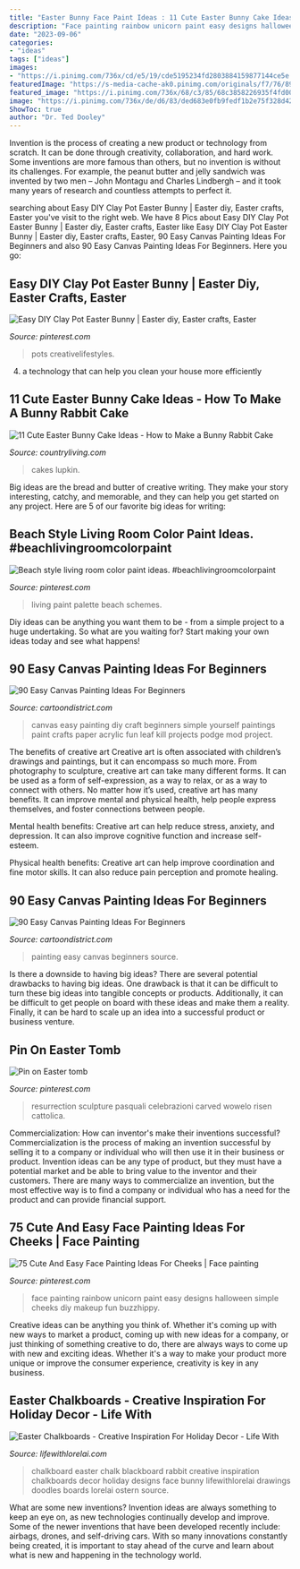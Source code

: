 ```yaml
---
title: "Easter Bunny Face Paint Ideas : 11 Cute Easter Bunny Cake Ideas"
description: "Face painting rainbow unicorn paint easy designs halloween simple cheeks diy makeup fun buzzhippy"
date: "2023-09-06"
categories:
- "ideas"
tags: ["ideas"]
images:
- "https://i.pinimg.com/736x/cd/e5/19/cde5195234fd2803884159877144ce5e.jpg"
featuredImage: "https://s-media-cache-ak0.pinimg.com/originals/f7/76/89/f776895c53274ebcf070f10e68062e6d.jpg"
featured_image: "https://i.pinimg.com/736x/68/c3/85/68c3858226935f4fd00500c63fee0bfb--diy-clay-clay-pots.jpg"
image: "https://i.pinimg.com/736x/de/d6/83/ded683e0fb9fedf1b2e75f328d42dc73.jpg"
ShowToc: true
author: "Dr. Ted Dooley"
---
```



Invention is the process of creating a new product or technology from scratch. It can be done through creativity, collaboration, and hard work. Some inventions are more famous than others, but no invention is without its challenges. For example, the peanut butter and jelly sandwich was invented by two men – John Montagu and Charles Lindbergh – and it took many years of research and countless attempts to perfect it.

	

		
searching about Easy DIY Clay Pot Easter Bunny | Easter diy, Easter crafts, Easter you've visit to the right web. We have 8 Pics about Easy DIY Clay Pot Easter Bunny | Easter diy, Easter crafts, Easter like Easy DIY Clay Pot Easter Bunny | Easter diy, Easter crafts, Easter, 90 Easy Canvas Painting Ideas For Beginners and also 90 Easy Canvas Painting Ideas For Beginners. Here you go:
		
    
## Easy DIY Clay Pot Easter Bunny | Easter Diy, Easter Crafts, Easter

<img loading=lazy src="https://i.pinimg.com/736x/68/c3/85/68c3858226935f4fd00500c63fee0bfb--diy-clay-clay-pots.jpg" onerror="this.onerror=null;this.src='https://tse3.mm.bing.net/th?id=OIP.WAyHrqfA7SXPFUjlRlHmPAHaLH&amp;pid=15.1';" alt="Easy DIY Clay Pot Easter Bunny | Easter diy, Easter crafts, Easter">

_Source: pinterest.com_

>pots creativelifestyles. 

	

4. a technology that can help you clean your house more efficiently

    
## 11 Cute Easter Bunny Cake Ideas - How To Make A Bunny Rabbit Cake

<img loading=lazy src="https://hips.hearstapps.com/hmg-prod.s3.amazonaws.com/images/bunny-cake-1516914690.jpg?crop=1xw:1xh;center,top&amp;resize=768:*" onerror="this.onerror=null;this.src='https://tse2.mm.bing.net/th?id=OIP.3HI-W_PNNBEeWMLUvxEXDAHaLH&amp;pid=15.1';" alt="11 Cute Easter Bunny Cake Ideas - How to Make a Bunny Rabbit Cake">

_Source: countryliving.com_

>cakes lupkin. 

	

Big ideas are the bread and butter of creative writing. They make your story interesting, catchy, and memorable, and they can help you get started on any project. Here are 5 of our favorite big ideas for writing:

    
## Beach Style Living Room Color Paint Ideas. #beachlivingroomcolorpaint

<img loading=lazy src="https://i.pinimg.com/736x/de/d6/83/ded683e0fb9fedf1b2e75f328d42dc73.jpg" onerror="this.onerror=null;this.src='https://tse4.mm.bing.net/th?id=OIP.Bi1tqiyWgpNjF898aS3-UAHaHa&amp;pid=15.1';" alt="Beach style living room color paint ideas. #beachlivingroomcolorpaint">

_Source: pinterest.com_

>living paint palette beach schemes. 

	

Diy ideas can be anything you want them to be - from a simple project to a huge undertaking. So what are you waiting for? Start making your own ideas today and see what happens!

    
## 90 Easy Canvas Painting Ideas For Beginners

<img loading=lazy src="http://www.cartoondistrict.com/wp-content/uploads/2017/06/Easy-Canvas-Painting-Ideas-For-Beginners22-1.jpg" onerror="this.onerror=null;this.src='https://tse2.mm.bing.net/th?id=OIP.UAbrR4Di0jXihJ-Lj8tMigHaJ4&amp;pid=15.1';" alt="90 Easy Canvas Painting Ideas For Beginners">

_Source: cartoondistrict.com_

>canvas easy painting diy craft beginners simple yourself paintings paint crafts paper acrylic fun leaf kill projects podge mod project. 

	

The benefits of creative art
Creative art is often associated with children’s drawings and paintings, but it can encompass so much more. From photography to sculpture, creative art can take many different forms. It can be used as a form of self-expression, as a way to relax, or as a way to connect with others.
No matter how it’s used, creative art has many benefits. It can improve mental and physical health, help people express themselves, and foster connections between people.

Mental health benefits: Creative art can help reduce stress, anxiety, and depression. It can also improve cognitive function and increase self-esteem.

Physical health benefits: Creative art can help improve coordination and fine motor skills. It can also reduce pain perception and promote healing.

    
## 90 Easy Canvas Painting Ideas For Beginners

<img loading=lazy src="http://www.cartoondistrict.com/wp-content/uploads/2017/06/Easy-Canvas-Painting-Ideas-For-Beginners0131.jpg" onerror="this.onerror=null;this.src='https://tse1.mm.bing.net/th?id=OIP.2QlWh2SyL9NpX73MRdgCywHaJe&amp;pid=15.1';" alt="90 Easy Canvas Painting Ideas For Beginners">

_Source: cartoondistrict.com_

>painting easy canvas beginners source. 

	

Is there a downside to having big ideas?
There are several potential drawbacks to having big ideas. One drawback is that it can be difficult to turn these big ideas into tangible concepts or products. Additionally, it can be difficult to get people on board with these ideas and make them a reality. Finally, it can be hard to scale up an idea into a successful product or business venture.

    
## Pin On Easter Tomb

<img loading=lazy src="https://i.pinimg.com/736x/cd/e5/19/cde5195234fd2803884159877144ce5e.jpg" onerror="this.onerror=null;this.src='https://tse4.mm.bing.net/th?id=OIP.TiXiKGJ953EfNivuytnk7AHaFS&amp;pid=15.1';" alt="Pin on Easter tomb">

_Source: pinterest.com_

>resurrection sculpture pasquali celebrazioni carved wowelo risen cattolica. 

	

Commercialization: How can inventor's make their inventions successful?
Commercialization is the process of making an invention successful by selling it to a company or individual who will then use it in their business or product. 
Invention ideas can be any type of product, but they must have a potential market and be able to bring value to the inventor and their customers. There are many ways to commercialize an invention, but the most effective way is to find a company or individual who has a need for the product and can provide financial support.

    
## 75 Cute And Easy Face Painting Ideas For Cheeks | Face Painting

<img loading=lazy src="https://i.pinimg.com/736x/b1/03/d2/b103d25742d1fc98efd853f41191e841.jpg" onerror="this.onerror=null;this.src='https://tse1.mm.bing.net/th?id=OIP.nK0p0ZJ_AuXIDBmOItmIRwHaLH&amp;pid=15.1';" alt="75 Cute And Easy Face Painting Ideas For Cheeks | Face painting">

_Source: pinterest.com_

>face painting rainbow unicorn paint easy designs halloween simple cheeks diy makeup fun buzzhippy. 

	

Creative ideas can be anything you think of. Whether it's coming up with new ways to market a product, coming up with new ideas for a company, or just thinking of something creative to do, there are always ways to come up with new and exciting ideas. Whether it's a way to make your product more unique or improve the consumer experience, creativity is key in any business.

    
## Easter Chalkboards - Creative Inspiration For Holiday Decor - Life With

<img loading=lazy src="https://s-media-cache-ak0.pinimg.com/originals/f7/76/89/f776895c53274ebcf070f10e68062e6d.jpg" onerror="this.onerror=null;this.src='https://tse2.mm.bing.net/th?id=OIP.Na40Va-Yn9aS9FuStCaqrwHaJ4&amp;pid=15.1';" alt="Easter Chalkboards - Creative Inspiration For Holiday Decor - Life With">

_Source: lifewithlorelai.com_

>chalkboard easter chalk blackboard rabbit creative inspiration chalkboards decor holiday designs face bunny lifewithlorelai drawings doodles boards lorelai ostern source. 

	

What are some new inventions?
Invention ideas are always something to keep an eye on, as new technologies continually develop and improve. Some of the newer inventions that have been developed recently include: airbags, drones, and self-driving cars. With so many innovations constantly being created, it is important to stay ahead of the curve and learn about what is new and happening in the technology world.

